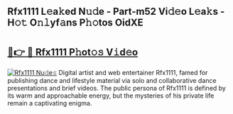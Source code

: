 ## Rfx1111 L𝚎a𝚔ed N𝚞𝚍e - Part-m52 Vi𝚍𝚎o L𝚎a𝚔s - H𝚘𝚝 O𝚗𝚕yf𝚊ns P𝚑𝚘tos OidXE

# <h2><a href="http://kf9cwni.oniu.top/?m=Rfx1111">🔗👉 🔴 Rfx1111 P𝚑ot𝚘𝚜 V𝚒d𝚎o</a></h2>

[![Rfx1111 Nu𝚍e𝚜](https://i.imgur.com/0qMVB7G.gif)](http://kf9cwni.oniu.top/?m=Rfx1111)
Digital artist and web entertainer Rfx1111, famed for publishing dance and lifestyle material via solo and collaborative dance presentations and brief videos. The public persona of Rfx1111 is defined by its warm and approachable energy, but the mysteries of his private life remain a captivating enigma.  
